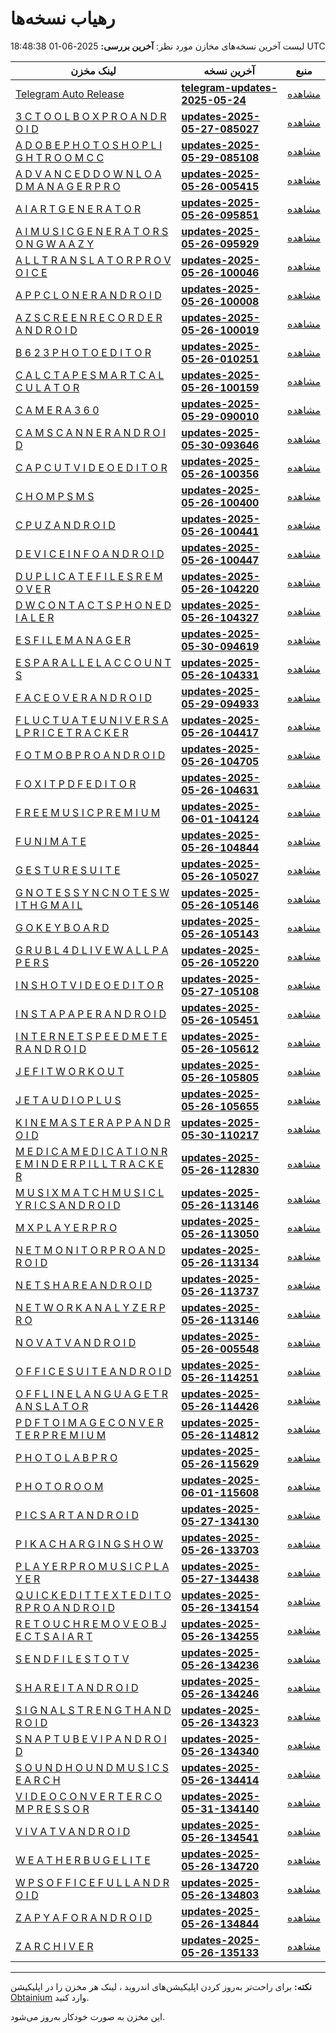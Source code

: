 # رهیاب نسخه‌ها

لیست آخرین نسخه‌های مخازن مورد نظر:
**آخرین بررسی:** 2025-06-01 18:48:38 UTC

| لینک مخزن | آخرین نسخه | منبع |
|---|---|---|
| [Telegram Auto Release](https://github.com/vpnclashfa-backup/telegram-auto-release) | [**telegram-updates-2025-05-24**](https://github.com/vpnclashfa-backup/telegram-auto-release/releases/tag/telegram-updates-2025-05-24) | [مشاهده](https://telegram.org/apps) |
| [3 C T O O L B O X P R O A N D R O I D](https://github.com/vpnclashfa-backup/3_c_t_o_o_l_b_o_x_p_r_o_a_n_d_r_o_i_d) | [**updates-2025-05-27-085027**](https://github.com/vpnclashfa-backup/3_c_t_o_o_l_b_o_x_p_r_o_a_n_d_r_o_i_d/releases/tag/updates-2025-05-27-085027) | [مشاهده](https://www.farsroid.com/3c-toolbox-pro-android/) |
| [A D O B E P H O T O S H O P L I G H T R O O M C C](https://github.com/vpnclashfa-backup/a_d_o_b_e_p_h_o_t_o_s_h_o_p_l_i_g_h_t_r_o_o_m_c_c) | [**updates-2025-05-29-085108**](https://github.com/vpnclashfa-backup/a_d_o_b_e_p_h_o_t_o_s_h_o_p_l_i_g_h_t_r_o_o_m_c_c/releases/tag/updates-2025-05-29-085108) | [مشاهده](https://www.farsroid.com/adobe-photoshop-lightroom-cc/) |
| [A D V A N C E D D O W N L O A D M A N A G E R P R O](https://github.com/vpnclashfa-backup/a_d_v_a_n_c_e_d_d_o_w_n_l_o_a_d_m_a_n_a_g_e_r_p_r_o) | [**updates-2025-05-26-005415**](https://github.com/vpnclashfa-backup/a_d_v_a_n_c_e_d_d_o_w_n_l_o_a_d_m_a_n_a_g_e_r_p_r_o/releases/tag/updates-2025-05-26-005415) | [مشاهده](https://www.farsroid.com/advanced-download-manager-pro/) |
| [A I A R T G E N E R A T O R](https://github.com/vpnclashfa-backup/a_i_a_r_t_g_e_n_e_r_a_t_o_r) | [**updates-2025-05-26-095851**](https://github.com/vpnclashfa-backup/a_i_a_r_t_g_e_n_e_r_a_t_o_r/releases/tag/updates-2025-05-26-095851) | [مشاهده](https://www.farsroid.com/ai-art-generator/) |
| [A I M U S I C G E N E R A T O R S O N G W A A Z Y](https://github.com/vpnclashfa-backup/a_i_m_u_s_i_c_g_e_n_e_r_a_t_o_r_s_o_n_g_w_a_a_z_y) | [**updates-2025-05-26-095929**](https://github.com/vpnclashfa-backup/a_i_m_u_s_i_c_g_e_n_e_r_a_t_o_r_s_o_n_g_w_a_a_z_y/releases/tag/updates-2025-05-26-095929) | [مشاهده](https://www.farsroid.com/ai-music-generator-song-waazy/) |
| [A L L T R A N S L A T O R P R O V O I C E](https://github.com/vpnclashfa-backup/a_l_l_t_r_a_n_s_l_a_t_o_r_p_r_o_v_o_i_c_e) | [**updates-2025-05-26-100046**](https://github.com/vpnclashfa-backup/a_l_l_t_r_a_n_s_l_a_t_o_r_p_r_o_v_o_i_c_e/releases/tag/updates-2025-05-26-100046) | [مشاهده](https://www.farsroid.com/all-translator-pro-voice/) |
| [A P P C L O N E R A N D R O I D](https://github.com/vpnclashfa-backup/a_p_p_c_l_o_n_e_r_a_n_d_r_o_i_d) | [**updates-2025-05-26-100008**](https://github.com/vpnclashfa-backup/a_p_p_c_l_o_n_e_r_a_n_d_r_o_i_d/releases/tag/updates-2025-05-26-100008) | [مشاهده](https://www.farsroid.com/app-cloner-android/) |
| [A Z S C R E E N R E C O R D E R A N D R O I D](https://github.com/vpnclashfa-backup/a_z_s_c_r_e_e_n_r_e_c_o_r_d_e_r_a_n_d_r_o_i_d) | [**updates-2025-05-26-100019**](https://github.com/vpnclashfa-backup/a_z_s_c_r_e_e_n_r_e_c_o_r_d_e_r_a_n_d_r_o_i_d/releases/tag/updates-2025-05-26-100019) | [مشاهده](https://www.farsroid.com/az-screen-recorder-android/) |
| [B 6 2 3 P H O T O E D I T O R](https://github.com/vpnclashfa-backup/b_6_2_3_p_h_o_t_o_e_d_i_t_o_r) | [**updates-2025-05-26-010251**](https://github.com/vpnclashfa-backup/b_6_2_3_p_h_o_t_o_e_d_i_t_o_r/releases/tag/updates-2025-05-26-010251) | [مشاهده](https://www.farsroid.com/b623-photo-editor/) |
| [C A L C T A P E S M A R T C A L C U L A T O R](https://github.com/vpnclashfa-backup/c_a_l_c_t_a_p_e_s_m_a_r_t_c_a_l_c_u_l_a_t_o_r) | [**updates-2025-05-26-100159**](https://github.com/vpnclashfa-backup/c_a_l_c_t_a_p_e_s_m_a_r_t_c_a_l_c_u_l_a_t_o_r/releases/tag/updates-2025-05-26-100159) | [مشاهده](https://www.farsroid.com/calctape-smart-calculator/) |
| [C A M E R A 3 6 0](https://github.com/vpnclashfa-backup/c_a_m_e_r_a_3_6_0) | [**updates-2025-05-29-090010**](https://github.com/vpnclashfa-backup/c_a_m_e_r_a_3_6_0/releases/tag/updates-2025-05-29-090010) | [مشاهده](https://www.farsroid.com/camera360/) |
| [C A M S C A N N E R A N D R O I D](https://github.com/vpnclashfa-backup/c_a_m_s_c_a_n_n_e_r_a_n_d_r_o_i_d) | [**updates-2025-05-30-093646**](https://github.com/vpnclashfa-backup/c_a_m_s_c_a_n_n_e_r_a_n_d_r_o_i_d/releases/tag/updates-2025-05-30-093646) | [مشاهده](https://www.farsroid.com/camscanner-android/) |
| [C A P C U T V I D E O E D I T O R](https://github.com/vpnclashfa-backup/c_a_p_c_u_t_v_i_d_e_o_e_d_i_t_o_r) | [**updates-2025-05-26-100356**](https://github.com/vpnclashfa-backup/c_a_p_c_u_t_v_i_d_e_o_e_d_i_t_o_r/releases/tag/updates-2025-05-26-100356) | [مشاهده](https://www.farsroid.com/capcut-video-editor/) |
| [C H O M P S M S](https://github.com/vpnclashfa-backup/c_h_o_m_p_s_m_s) | [**updates-2025-05-26-100400**](https://github.com/vpnclashfa-backup/c_h_o_m_p_s_m_s/releases/tag/updates-2025-05-26-100400) | [مشاهده](https://www.farsroid.com/chomp-sms/) |
| [C P U Z A N D R O I D](https://github.com/vpnclashfa-backup/c_p_u_z_a_n_d_r_o_i_d) | [**updates-2025-05-26-100441**](https://github.com/vpnclashfa-backup/c_p_u_z_a_n_d_r_o_i_d/releases/tag/updates-2025-05-26-100441) | [مشاهده](https://www.farsroid.com/cpu-z-android/) |
| [D E V I C E I N F O A N D R O I D](https://github.com/vpnclashfa-backup/d_e_v_i_c_e_i_n_f_o_a_n_d_r_o_i_d) | [**updates-2025-05-26-100447**](https://github.com/vpnclashfa-backup/d_e_v_i_c_e_i_n_f_o_a_n_d_r_o_i_d/releases/tag/updates-2025-05-26-100447) | [مشاهده](https://www.farsroid.com/device-info-android/) |
| [D U P L I C A T E F I L E S R E M O V E R](https://github.com/vpnclashfa-backup/d_u_p_l_i_c_a_t_e_f_i_l_e_s_r_e_m_o_v_e_r) | [**updates-2025-05-26-104220**](https://github.com/vpnclashfa-backup/d_u_p_l_i_c_a_t_e_f_i_l_e_s_r_e_m_o_v_e_r/releases/tag/updates-2025-05-26-104220) | [مشاهده](https://www.farsroid.com/duplicate-files-remover/) |
| [D W C O N T A C T S P H O N E D I A L E R](https://github.com/vpnclashfa-backup/d_w_c_o_n_t_a_c_t_s_p_h_o_n_e_d_i_a_l_e_r) | [**updates-2025-05-26-104327**](https://github.com/vpnclashfa-backup/d_w_c_o_n_t_a_c_t_s_p_h_o_n_e_d_i_a_l_e_r/releases/tag/updates-2025-05-26-104327) | [مشاهده](https://www.farsroid.com/dw-contacts-phone-dialer/) |
| [E S F I L E M A N A G E R](https://github.com/vpnclashfa-backup/e_s_f_i_l_e_m_a_n_a_g_e_r) | [**updates-2025-05-30-094619**](https://github.com/vpnclashfa-backup/e_s_f_i_l_e_m_a_n_a_g_e_r/releases/tag/updates-2025-05-30-094619) | [مشاهده](https://www.farsroid.com/es-file-manager/) |
| [E S P A R A L L E L A C C O U N T S](https://github.com/vpnclashfa-backup/e_s_p_a_r_a_l_l_e_l_a_c_c_o_u_n_t_s) | [**updates-2025-05-26-104331**](https://github.com/vpnclashfa-backup/e_s_p_a_r_a_l_l_e_l_a_c_c_o_u_n_t_s/releases/tag/updates-2025-05-26-104331) | [مشاهده](https://www.farsroid.com/es-parallel-accounts/) |
| [F A C E O V E R A N D R O I D](https://github.com/vpnclashfa-backup/f_a_c_e_o_v_e_r_a_n_d_r_o_i_d) | [**updates-2025-05-29-094933**](https://github.com/vpnclashfa-backup/f_a_c_e_o_v_e_r_a_n_d_r_o_i_d/releases/tag/updates-2025-05-29-094933) | [مشاهده](https://www.farsroid.com/face-over-android/) |
| [F L U C T U A T E U N I V E R S A L P R I C E T R A C K E R](https://github.com/vpnclashfa-backup/f_l_u_c_t_u_a_t_e_u_n_i_v_e_r_s_a_l_p_r_i_c_e_t_r_a_c_k_e_r) | [**updates-2025-05-26-104417**](https://github.com/vpnclashfa-backup/f_l_u_c_t_u_a_t_e_u_n_i_v_e_r_s_a_l_p_r_i_c_e_t_r_a_c_k_e_r/releases/tag/updates-2025-05-26-104417) | [مشاهده](https://www.farsroid.com/fluctuate-universal-price-tracker/) |
| [F O T M O B P R O A N D R O I D](https://github.com/vpnclashfa-backup/f_o_t_m_o_b_p_r_o_a_n_d_r_o_i_d) | [**updates-2025-05-26-104705**](https://github.com/vpnclashfa-backup/f_o_t_m_o_b_p_r_o_a_n_d_r_o_i_d/releases/tag/updates-2025-05-26-104705) | [مشاهده](https://www.farsroid.com/fotmob-pro-android/) |
| [F O X I T P D F E D I T O R](https://github.com/vpnclashfa-backup/f_o_x_i_t_p_d_f_e_d_i_t_o_r) | [**updates-2025-05-26-104631**](https://github.com/vpnclashfa-backup/f_o_x_i_t_p_d_f_e_d_i_t_o_r/releases/tag/updates-2025-05-26-104631) | [مشاهده](https://www.farsroid.com/foxit-pdf-editor/) |
| [F R E E M U S I C P R E M I U M](https://github.com/vpnclashfa-backup/f_r_e_e_m_u_s_i_c_p_r_e_m_i_u_m) | [**updates-2025-06-01-104124**](https://github.com/vpnclashfa-backup/f_r_e_e_m_u_s_i_c_p_r_e_m_i_u_m/releases/tag/updates-2025-06-01-104124) | [مشاهده](https://www.farsroid.com/free-music-premium/) |
| [F U N I M A T E](https://github.com/vpnclashfa-backup/f_u_n_i_m_a_t_e) | [**updates-2025-05-26-104844**](https://github.com/vpnclashfa-backup/f_u_n_i_m_a_t_e/releases/tag/updates-2025-05-26-104844) | [مشاهده](https://www.farsroid.com/funimate/) |
| [G E S T U R E S U I T E](https://github.com/vpnclashfa-backup/g_e_s_t_u_r_e_s_u_i_t_e) | [**updates-2025-05-26-105027**](https://github.com/vpnclashfa-backup/g_e_s_t_u_r_e_s_u_i_t_e/releases/tag/updates-2025-05-26-105027) | [مشاهده](https://www.farsroid.com/gesture-suite/) |
| [G N O T E S S Y N C N O T E S W I T H G M A I L](https://github.com/vpnclashfa-backup/g_n_o_t_e_s_s_y_n_c_n_o_t_e_s_w_i_t_h_g_m_a_i_l) | [**updates-2025-05-26-105146**](https://github.com/vpnclashfa-backup/g_n_o_t_e_s_s_y_n_c_n_o_t_e_s_w_i_t_h_g_m_a_i_l/releases/tag/updates-2025-05-26-105146) | [مشاهده](https://www.farsroid.com/gnotes-sync-notes-with-gmail/) |
| [G O K E Y B O A R D](https://github.com/vpnclashfa-backup/g_o_k_e_y_b_o_a_r_d) | [**updates-2025-05-26-105143**](https://github.com/vpnclashfa-backup/g_o_k_e_y_b_o_a_r_d/releases/tag/updates-2025-05-26-105143) | [مشاهده](https://www.farsroid.com/go-keyboard/) |
| [G R U B L 4 D L I V E W A L L P A P E R S](https://github.com/vpnclashfa-backup/g_r_u_b_l_4_d_l_i_v_e_w_a_l_l_p_a_p_e_r_s) | [**updates-2025-05-26-105220**](https://github.com/vpnclashfa-backup/g_r_u_b_l_4_d_l_i_v_e_w_a_l_l_p_a_p_e_r_s/releases/tag/updates-2025-05-26-105220) | [مشاهده](https://www.farsroid.com/grubl-4d-live-wallpapers/) |
| [I N S H O T V I D E O E D I T O R](https://github.com/vpnclashfa-backup/i_n_s_h_o_t_v_i_d_e_o_e_d_i_t_o_r) | [**updates-2025-05-27-105108**](https://github.com/vpnclashfa-backup/i_n_s_h_o_t_v_i_d_e_o_e_d_i_t_o_r/releases/tag/updates-2025-05-27-105108) | [مشاهده](https://www.farsroid.com/inshot-video-editor/) |
| [I N S T A P A P E R A N D R O I D](https://github.com/vpnclashfa-backup/i_n_s_t_a_p_a_p_e_r_a_n_d_r_o_i_d) | [**updates-2025-05-26-105451**](https://github.com/vpnclashfa-backup/i_n_s_t_a_p_a_p_e_r_a_n_d_r_o_i_d/releases/tag/updates-2025-05-26-105451) | [مشاهده](https://www.farsroid.com/instapaper-android/) |
| [I N T E R N E T S P E E D M E T E R A N D R O I D](https://github.com/vpnclashfa-backup/i_n_t_e_r_n_e_t_s_p_e_e_d_m_e_t_e_r_a_n_d_r_o_i_d) | [**updates-2025-05-26-105612**](https://github.com/vpnclashfa-backup/i_n_t_e_r_n_e_t_s_p_e_e_d_m_e_t_e_r_a_n_d_r_o_i_d/releases/tag/updates-2025-05-26-105612) | [مشاهده](https://www.farsroid.com/internet-speed-meter-android/) |
| [J E F I T W O R K O U T](https://github.com/vpnclashfa-backup/j_e_f_i_t_w_o_r_k_o_u_t) | [**updates-2025-05-26-105805**](https://github.com/vpnclashfa-backup/j_e_f_i_t_w_o_r_k_o_u_t/releases/tag/updates-2025-05-26-105805) | [مشاهده](https://www.farsroid.com/jefit-workout/) |
| [J E T A U D I O P L U S](https://github.com/vpnclashfa-backup/j_e_t_a_u_d_i_o_p_l_u_s) | [**updates-2025-05-26-105655**](https://github.com/vpnclashfa-backup/j_e_t_a_u_d_i_o_p_l_u_s/releases/tag/updates-2025-05-26-105655) | [مشاهده](https://www.farsroid.com/jetaudio-plus/) |
| [K I N E M A S T E R A P P A N D R O I D](https://github.com/vpnclashfa-backup/k_i_n_e_m_a_s_t_e_r_a_p_p_a_n_d_r_o_i_d) | [**updates-2025-05-30-110217**](https://github.com/vpnclashfa-backup/k_i_n_e_m_a_s_t_e_r_a_p_p_a_n_d_r_o_i_d/releases/tag/updates-2025-05-30-110217) | [مشاهده](https://www.farsroid.com/kinemaster-app-android/) |
| [M E D I C A M E D I C A T I O N R E M I N D E R P I L L T R A C K E R](https://github.com/vpnclashfa-backup/m_e_d_i_c_a_m_e_d_i_c_a_t_i_o_n_r_e_m_i_n_d_e_r_p_i_l_l_t_r_a_c_k_e_r) | [**updates-2025-05-26-112830**](https://github.com/vpnclashfa-backup/m_e_d_i_c_a_m_e_d_i_c_a_t_i_o_n_r_e_m_i_n_d_e_r_p_i_l_l_t_r_a_c_k_e_r/releases/tag/updates-2025-05-26-112830) | [مشاهده](https://www.farsroid.com/medica-medication-reminder-pill-tracker/) |
| [M U S I X M A T C H M U S I C L Y R I C S A N D R O I D](https://github.com/vpnclashfa-backup/m_u_s_i_x_m_a_t_c_h_m_u_s_i_c_l_y_r_i_c_s_a_n_d_r_o_i_d) | [**updates-2025-05-26-113146**](https://github.com/vpnclashfa-backup/m_u_s_i_x_m_a_t_c_h_m_u_s_i_c_l_y_r_i_c_s_a_n_d_r_o_i_d/releases/tag/updates-2025-05-26-113146) | [مشاهده](https://www.farsroid.com/musixmatch-music-lyrics-android/) |
| [M X P L A Y E R P R O](https://github.com/vpnclashfa-backup/m_x_p_l_a_y_e_r_p_r_o) | [**updates-2025-05-26-113050**](https://github.com/vpnclashfa-backup/m_x_p_l_a_y_e_r_p_r_o/releases/tag/updates-2025-05-26-113050) | [مشاهده](https://www.farsroid.com/mx-player-pro/) |
| [N E T M O N I T O R P R O A N D R O I D](https://github.com/vpnclashfa-backup/n_e_t_m_o_n_i_t_o_r_p_r_o_a_n_d_r_o_i_d) | [**updates-2025-05-26-113134**](https://github.com/vpnclashfa-backup/n_e_t_m_o_n_i_t_o_r_p_r_o_a_n_d_r_o_i_d/releases/tag/updates-2025-05-26-113134) | [مشاهده](https://www.farsroid.com/netmonitor-pro-android/) |
| [N E T S H A R E A N D R O I D](https://github.com/vpnclashfa-backup/n_e_t_s_h_a_r_e_a_n_d_r_o_i_d) | [**updates-2025-05-26-113737**](https://github.com/vpnclashfa-backup/n_e_t_s_h_a_r_e_a_n_d_r_o_i_d/releases/tag/updates-2025-05-26-113737) | [مشاهده](https://www.farsroid.com/netshare-android/) |
| [N E T W O R K A N A L Y Z E R P R O](https://github.com/vpnclashfa-backup/n_e_t_w_o_r_k_a_n_a_l_y_z_e_r_p_r_o) | [**updates-2025-05-26-113146**](https://github.com/vpnclashfa-backup/n_e_t_w_o_r_k_a_n_a_l_y_z_e_r_p_r_o/releases/tag/updates-2025-05-26-113146) | [مشاهده](https://www.farsroid.com/network-analyzer-pro/) |
| [N O V A T V A N D R O I D](https://github.com/vpnclashfa-backup/n_o_v_a_t_v_a_n_d_r_o_i_d) | [**updates-2025-05-26-005548**](https://github.com/vpnclashfa-backup/n_o_v_a_t_v_a_n_d_r_o_i_d/releases/tag/updates-2025-05-26-005548) | [مشاهده](https://www.farsroid.com/novatv-android/) |
| [O F F I C E S U I T E A N D R O I D](https://github.com/vpnclashfa-backup/o_f_f_i_c_e_s_u_i_t_e_a_n_d_r_o_i_d) | [**updates-2025-05-26-114251**](https://github.com/vpnclashfa-backup/o_f_f_i_c_e_s_u_i_t_e_a_n_d_r_o_i_d/releases/tag/updates-2025-05-26-114251) | [مشاهده](https://www.farsroid.com/officesuite-android/) |
| [O F F L I N E L A N G U A G E T R A N S L A T O R](https://github.com/vpnclashfa-backup/o_f_f_l_i_n_e_l_a_n_g_u_a_g_e_t_r_a_n_s_l_a_t_o_r) | [**updates-2025-05-26-114426**](https://github.com/vpnclashfa-backup/o_f_f_l_i_n_e_l_a_n_g_u_a_g_e_t_r_a_n_s_l_a_t_o_r/releases/tag/updates-2025-05-26-114426) | [مشاهده](https://www.farsroid.com/offline-language-translator/) |
| [P D F T O I M A G E C O N V E R T E R P R E M I U M](https://github.com/vpnclashfa-backup/p_d_f_t_o_i_m_a_g_e_c_o_n_v_e_r_t_e_r_p_r_e_m_i_u_m) | [**updates-2025-05-26-114812**](https://github.com/vpnclashfa-backup/p_d_f_t_o_i_m_a_g_e_c_o_n_v_e_r_t_e_r_p_r_e_m_i_u_m/releases/tag/updates-2025-05-26-114812) | [مشاهده](https://www.farsroid.com/pdf-to-image-converter-premium/) |
| [P H O T O L A B P R O](https://github.com/vpnclashfa-backup/p_h_o_t_o_l_a_b_p_r_o) | [**updates-2025-05-26-115629**](https://github.com/vpnclashfa-backup/p_h_o_t_o_l_a_b_p_r_o/releases/tag/updates-2025-05-26-115629) | [مشاهده](https://www.farsroid.com/pho-to-lab-pro/) |
| [P H O T O R O O M](https://github.com/vpnclashfa-backup/p_h_o_t_o_r_o_o_m) | [**updates-2025-06-01-115608**](https://github.com/vpnclashfa-backup/p_h_o_t_o_r_o_o_m/releases/tag/updates-2025-06-01-115608) | [مشاهده](https://www.farsroid.com/photoroom/) |
| [P I C S A R T A N D R O I D](https://github.com/vpnclashfa-backup/p_i_c_s_a_r_t_a_n_d_r_o_i_d) | [**updates-2025-05-27-134130**](https://github.com/vpnclashfa-backup/p_i_c_s_a_r_t_a_n_d_r_o_i_d/releases/tag/updates-2025-05-27-134130) | [مشاهده](https://www.farsroid.com/picsart-android/) |
| [P I K A C H A R G I N G S H O W](https://github.com/vpnclashfa-backup/p_i_k_a_c_h_a_r_g_i_n_g_s_h_o_w) | [**updates-2025-05-26-133703**](https://github.com/vpnclashfa-backup/p_i_k_a_c_h_a_r_g_i_n_g_s_h_o_w/releases/tag/updates-2025-05-26-133703) | [مشاهده](https://www.farsroid.com/pika-charging-show/) |
| [P L A Y E R P R O M U S I C P L A Y E R](https://github.com/vpnclashfa-backup/p_l_a_y_e_r_p_r_o_m_u_s_i_c_p_l_a_y_e_r) | [**updates-2025-05-27-134438**](https://github.com/vpnclashfa-backup/p_l_a_y_e_r_p_r_o_m_u_s_i_c_p_l_a_y_e_r/releases/tag/updates-2025-05-27-134438) | [مشاهده](https://www.farsroid.com/playerpro-music-player/) |
| [Q U I C K E D I T T E X T E D I T O R P R O A N D R O I D](https://github.com/vpnclashfa-backup/q_u_i_c_k_e_d_i_t_t_e_x_t_e_d_i_t_o_r_p_r_o_a_n_d_r_o_i_d) | [**updates-2025-05-26-134154**](https://github.com/vpnclashfa-backup/q_u_i_c_k_e_d_i_t_t_e_x_t_e_d_i_t_o_r_p_r_o_a_n_d_r_o_i_d/releases/tag/updates-2025-05-26-134154) | [مشاهده](https://www.farsroid.com/quickedit-text-editor-pro-android/) |
| [R E T O U C H R E M O V E O B J E C T S A I A R T](https://github.com/vpnclashfa-backup/r_e_t_o_u_c_h_r_e_m_o_v_e_o_b_j_e_c_t_s_a_i_a_r_t) | [**updates-2025-05-26-134255**](https://github.com/vpnclashfa-backup/r_e_t_o_u_c_h_r_e_m_o_v_e_o_b_j_e_c_t_s_a_i_a_r_t/releases/tag/updates-2025-05-26-134255) | [مشاهده](https://www.farsroid.com/retouch-remove-objects-ai-art/) |
| [S E N D F I L E S T O T V](https://github.com/vpnclashfa-backup/s_e_n_d_f_i_l_e_s_t_o_t_v) | [**updates-2025-05-26-134236**](https://github.com/vpnclashfa-backup/s_e_n_d_f_i_l_e_s_t_o_t_v/releases/tag/updates-2025-05-26-134236) | [مشاهده](https://www.farsroid.com/send-files-to-tv/) |
| [S H A R E I T A N D R O I D](https://github.com/vpnclashfa-backup/s_h_a_r_e_i_t_a_n_d_r_o_i_d) | [**updates-2025-05-26-134246**](https://github.com/vpnclashfa-backup/s_h_a_r_e_i_t_a_n_d_r_o_i_d/releases/tag/updates-2025-05-26-134246) | [مشاهده](https://www.farsroid.com/shareit-android/) |
| [S I G N A L S T R E N G T H A N D R O I D](https://github.com/vpnclashfa-backup/s_i_g_n_a_l_s_t_r_e_n_g_t_h_a_n_d_r_o_i_d) | [**updates-2025-05-26-134323**](https://github.com/vpnclashfa-backup/s_i_g_n_a_l_s_t_r_e_n_g_t_h_a_n_d_r_o_i_d/releases/tag/updates-2025-05-26-134323) | [مشاهده](https://www.farsroid.com/signal-strength-android/) |
| [S N A P T U B E V I P A N D R O I D](https://github.com/vpnclashfa-backup/s_n_a_p_t_u_b_e_v_i_p_a_n_d_r_o_i_d) | [**updates-2025-05-26-134340**](https://github.com/vpnclashfa-backup/s_n_a_p_t_u_b_e_v_i_p_a_n_d_r_o_i_d/releases/tag/updates-2025-05-26-134340) | [مشاهده](https://www.farsroid.com/snaptube-vip-android/) |
| [S O U N D H O U N D M U S I C S E A R C H](https://github.com/vpnclashfa-backup/s_o_u_n_d_h_o_u_n_d_m_u_s_i_c_s_e_a_r_c_h) | [**updates-2025-05-26-134414**](https://github.com/vpnclashfa-backup/s_o_u_n_d_h_o_u_n_d_m_u_s_i_c_s_e_a_r_c_h/releases/tag/updates-2025-05-26-134414) | [مشاهده](https://www.farsroid.com/soundhound-music-search/) |
| [V I D E O C O N V E R T E R C O M P R E S S O R](https://github.com/vpnclashfa-backup/v_i_d_e_o_c_o_n_v_e_r_t_e_r_c_o_m_p_r_e_s_s_o_r) | [**updates-2025-05-31-134140**](https://github.com/vpnclashfa-backup/v_i_d_e_o_c_o_n_v_e_r_t_e_r_c_o_m_p_r_e_s_s_o_r/releases/tag/updates-2025-05-31-134140) | [مشاهده](https://www.farsroid.com/video-converter-compressor/) |
| [V I V A T V A N D R O I D](https://github.com/vpnclashfa-backup/v_i_v_a_t_v_a_n_d_r_o_i_d) | [**updates-2025-05-26-134541**](https://github.com/vpnclashfa-backup/v_i_v_a_t_v_a_n_d_r_o_i_d/releases/tag/updates-2025-05-26-134541) | [مشاهده](https://www.farsroid.com/vivatv-android/) |
| [W E A T H E R B U G E L I T E](https://github.com/vpnclashfa-backup/w_e_a_t_h_e_r_b_u_g_e_l_i_t_e) | [**updates-2025-05-26-134720**](https://github.com/vpnclashfa-backup/w_e_a_t_h_e_r_b_u_g_e_l_i_t_e/releases/tag/updates-2025-05-26-134720) | [مشاهده](https://www.farsroid.com/weatherbug-elite/) |
| [W P S O F F I C E F U L L A N D R O I D](https://github.com/vpnclashfa-backup/w_p_s_o_f_f_i_c_e_f_u_l_l_a_n_d_r_o_i_d) | [**updates-2025-05-26-134803**](https://github.com/vpnclashfa-backup/w_p_s_o_f_f_i_c_e_f_u_l_l_a_n_d_r_o_i_d/releases/tag/updates-2025-05-26-134803) | [مشاهده](https://www.farsroid.com/wps-office-full-android/) |
| [Z A P Y A F O R A N D R O I D](https://github.com/vpnclashfa-backup/z_a_p_y_a_f_o_r_a_n_d_r_o_i_d) | [**updates-2025-05-26-134844**](https://github.com/vpnclashfa-backup/z_a_p_y_a_f_o_r_a_n_d_r_o_i_d/releases/tag/updates-2025-05-26-134844) | [مشاهده](https://www.farsroid.com/zapya-for-android/) |
| [Z A R C H I V E R](https://github.com/vpnclashfa-backup/z_a_r_c_h_i_v_e_r) | [**updates-2025-05-26-135133**](https://github.com/vpnclashfa-backup/z_a_r_c_h_i_v_e_r/releases/tag/updates-2025-05-26-135133) | [مشاهده](https://www.farsroid.com/zarchiver/) |
---
**نکته:** برای راحت‌تر به‌روز کردن اپلیکیشن‌های اندروید ، لینک هر مخزن را در اپلیکیشن [Obtainium](https://github.com/ImranR98/Obtainium) وارد کنید.

این مخزن به صورت خودکار به‌روز می‌شود.
